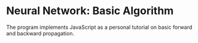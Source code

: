 # Neural Network: Basic Algorithm

The program implements JavaScript as a personal tutorial on basic forward and backward propagation.
